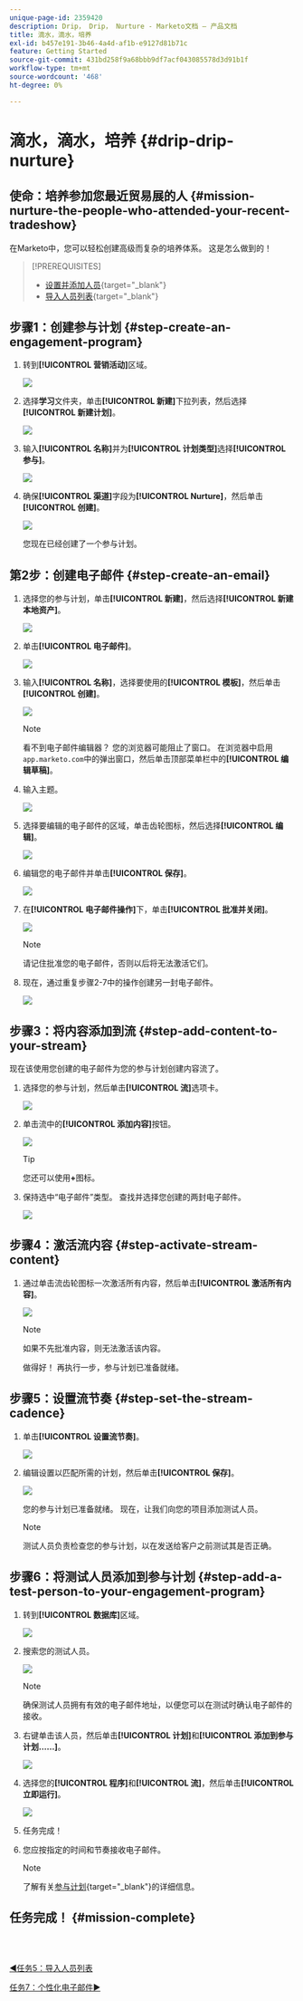 ```yaml
---
unique-page-id: 2359420
description: Drip， Drip， Nurture - Marketo文档 — 产品文档
title: 滴水，滴水，培养
exl-id: b457e191-3b46-4a4d-af1b-e9127d81b71c
feature: Getting Started
source-git-commit: 431bd258f9a68bbb9df7acf043085578d3d91b1f
workflow-type: tm+mt
source-wordcount: '468'
ht-degree: 0%

---
```


# 滴水，滴水，培养 {#drip-drip-nurture}

## 使命：培养参加您最近贸易展的人 {#mission-nurture-the-people-who-attended-your-recent-tradeshow}

在Marketo中，您可以轻松创建高级而复杂的培养体系。 这是怎么做到的！

>[!PREREQUISITES]
>
>* [设置并添加人员](/help/marketo/getting-started/quick-wins/get-set-up-and-add-a-person.md){target="_blank"}
>* [导入人员列表](/help/marketo/getting-started/quick-wins/import-a-list-of-people.md){target="_blank"}

## 步骤1：创建参与计划 {#step-create-an-engagement-program}

1. 转到&#x200B;**[!UICONTROL 营销活动]**&#x200B;区域。

   ![](assets/drip-drip-nurture-1.png)

1. 选择&#x200B;**学习**&#x200B;文件夹，单击&#x200B;**[!UICONTROL 新建]**&#x200B;下拉列表，然后选择&#x200B;**[!UICONTROL 新建计划]**。

   ![](assets/drip-drip-nurture-2.png)

1. 输入&#x200B;**[!UICONTROL 名称]**&#x200B;并为&#x200B;**[!UICONTROL 计划类型]**&#x200B;选择&#x200B;**[!UICONTROL 参与]**。

   ![](assets/drip-drip-nurture-3.png)

1. 确保&#x200B;**[!UICONTROL 渠道]**&#x200B;字段为&#x200B;**[!UICONTROL Nurture]**，然后单击&#x200B;**[!UICONTROL 创建]**。

   ![](assets/drip-drip-nurture-4.png)

   您现在已经创建了一个参与计划。

## 第2步：创建电子邮件 {#step-create-an-email}

1. 选择您的参与计划，单击&#x200B;**[!UICONTROL 新建]**，然后选择&#x200B;**[!UICONTROL 新建本地资产]**。

   ![](assets/drip-drip-nurture-5.png)

1. 单击&#x200B;**[!UICONTROL 电子邮件]**。

   ![](assets/drip-drip-nurture-6.png)

1. 输入&#x200B;**[!UICONTROL 名称]**，选择要使用的&#x200B;**[!UICONTROL 模板]**，然后单击&#x200B;**[!UICONTROL 创建]**。

   ![](assets/drip-drip-nurture-7.png)

   >[!NOTE]
   >
   >看不到电子邮件编辑器？ 您的浏览器可能阻止了窗口。 在浏览器中启用`app.marketo.com`中的弹出窗口，然后单击顶部菜单栏中的&#x200B;**[!UICONTROL 编辑草稿]**。

1. 输入主题。

   ![](assets/drip-drip-nurture-8.png)

1. 选择要编辑的电子邮件的区域，单击齿轮图标，然后选择&#x200B;**[!UICONTROL 编辑]**。

   ![](assets/drip-drip-nurture-9.png)

1. 编辑您的电子邮件并单击&#x200B;**[!UICONTROL 保存]**。

   ![](assets/drip-drip-nurture-10.png)

1. 在&#x200B;**[!UICONTROL 电子邮件操作]**&#x200B;下，单击&#x200B;**[!UICONTROL 批准并关闭]**。

   ![](assets/drip-drip-nurture-11.png)

   >[!NOTE]
   >
   >请记住批准您的电子邮件，否则以后将无法激活它们。

1. 现在，通过重复步骤2-7中的操作创建另一封电子邮件。

   ![](assets/drip-drip-nurture-12.png)

## 步骤3：将内容添加到流 {#step-add-content-to-your-stream}

现在该使用您创建的电子邮件为您的参与计划创建内容流了。

1. 选择您的参与计划，然后单击&#x200B;**[!UICONTROL 流]**&#x200B;选项卡。

   ![](assets/drip-drip-nurture-13.png)

1. 单击流中的&#x200B;**[!UICONTROL 添加内容]**&#x200B;按钮。

   ![](assets/drip-drip-nurture-14.png)

   >[!TIP]
   >
   >您还可以使用&#x200B;**+**&#x200B;图标。

1. 保持选中“电子邮件”类型。 查找并选择您创建的两封电子邮件。

   ![](assets/drip-drip-nurture-15.png)

## 步骤4：激活流内容 {#step-activate-stream-content}

1. 通过单击流齿轮图标一次激活所有内容，然后单击&#x200B;**[!UICONTROL 激活所有内容]**。

   ![](assets/drip-drip-nurture-16.png)

   >[!NOTE]
   >
   >如果不先批准内容，则无法激活该内容。

   做得好！ 再执行一步，参与计划已准备就绪。

## 步骤5：设置流节奏 {#step-set-the-stream-cadence}

1. 单击&#x200B;**[!UICONTROL 设置流节奏]**。

   ![](assets/drip-drip-nurture-17.png)

1. 编辑设置以匹配所需的计划，然后单击&#x200B;**[!UICONTROL 保存]**。

   ![](assets/drip-drip-nurture-18.png)

   您的参与计划已准备就绪。 现在，让我们向您的项目添加测试人员。

   >[!NOTE]
   >
   >测试人员负责检查您的参与计划，以在发送给客户之前测试其是否正确。

## 步骤6：将测试人员添加到参与计划 {#step-add-a-test-person-to-your-engagement-program}

1. 转到&#x200B;**[!UICONTROL 数据库]**&#x200B;区域。

   ![](assets/drip-drip-nurture-19.png)

1. 搜索您的测试人员。

   ![](assets/drip-drip-nurture-20.png)

   >[!NOTE]
   >
   >确保测试人员拥有有效的电子邮件地址，以便您可以在测试时确认电子邮件的接收。

1. 右键单击该人员，然后单击&#x200B;**[!UICONTROL 计划]**&#x200B;和&#x200B;**[!UICONTROL 添加到参与计划……]**。

   ![](assets/drip-drip-nurture-21.png)

1. 选择您的&#x200B;**[!UICONTROL 程序]**&#x200B;和&#x200B;**[!UICONTROL 流]**，然后单击&#x200B;**[!UICONTROL 立即运行]**。

   ![](assets/drip-drip-nurture-22.png)

1. 任务完成！

1. 您应按指定的时间和节奏接收电子邮件。

   >[!NOTE]
   >
   >了解有关[参与计划](/help/marketo/product-docs/email-marketing/drip-nurturing/creating-an-engagement-program/understanding-engagement-programs.md){target="_blank"}的详细信息。

## 任务完成！ {#mission-complete}

<br> 

[◄任务5：导入人员列表](/help/marketo/getting-started/quick-wins/import-a-list-of-people.md)

[任务7：个性化电子邮件►](/help/marketo/getting-started/quick-wins/personalize-an-email.md)
